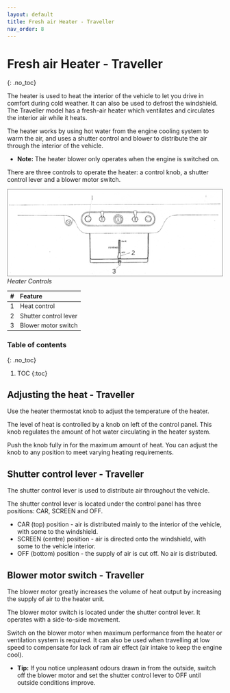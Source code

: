 ```yaml
---
layout: default
title: Fresh air Heater - Traveller
nav_order: 8
---
```


# Fresh air Heater - Traveller
{: .no_toc}

The heater is used to heat the interior of the vehicle to let you drive in comfort during cold weather. It can also be used to defrost the windshield. The Traveller model has a fresh-air heater which ventilates and circulates the interior air while it heats.

The heater works by using hot water from the engine cooling system to warm the air, and uses a shutter control and blower to distribute the air through the interior of the vehicle.

- **Note:** The heater blower only operates when the engine is switched on.

There are three controls to operate the heater: a control knob, a shutter control lever and a blower motor switch.

![Heater Controls Traveller](/assets/images/HeaterControlsTraveller.png)  
*Heater Controls*

| # | Feature |
|:--|:--------|
| 1 | Heat control |
| 2 | Shutter control lever |
| 3 | Blower motor switch |

### Table of contents
{: .no_toc}

1. TOC
{:toc}

## Adjusting the heat - Traveller

Use the heater thermostat knob to adjust the temperature of the heater.

The level of heat is controlled by a knob on left of the control panel. This knob regulates the amount of hot water circulating in the heater system.

Push the knob fully in for the maximum amount of heat. You can adjust the knob to any position to meet varying heating requirements.

## Shutter control lever - Traveller

The shutter control lever is used to distribute air throughout the vehicle.

The shutter control lever is located under the control panel has three positions: CAR, SCREEN and OFF.

- CAR (top) position - air is distributed mainly to the interior of the vehicle, with some to the windshield.
- SCREEN (centre) position - air is directed onto the windshield, with some to the vehicle interior.
- OFF (bottom) position - the supply of air is cut off. No air is distributed.

## Blower motor switch - Traveller

The blower motor greatly increases the volume of heat output by increasing the supply of air to the heater unit.

The blower motor switch is located under the shutter control lever. It operates with a side-to-side movement.

Switch on the blower motor when maximum performance from the heater or ventilation system is required. It can also be used when travelling at low speed to compensate for lack of ram air effect (air intake to keep the engine cool).

- **Tip:** If you notice unpleasant odours drawn in from the outside, switch off the blower motor and set the shutter control lever to OFF until outside conditions improve.